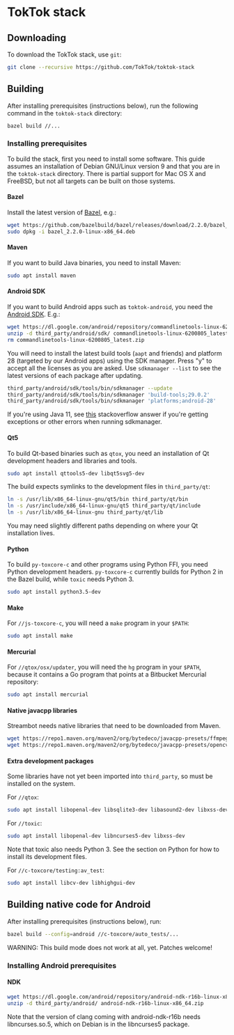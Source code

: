 # TokTok stack

## Downloading

To download the TokTok stack, use `git`:

```sh
git clone --recursive https://github.com/TokTok/toktok-stack
```

## Building

After installing prerequisites (instructions below), run the following command
in the `toktok-stack` directory:

```sh
bazel build //...
```

### Installing prerequisites

To build the stack, first you need to install some software. This guide
assumes an installation of Debian GNU/Linux version 9 and that you are in the
`toktok-stack` directory. There is partial support for Mac OS X and FreeBSD,
but not all targets can be built on those systems.

#### Bazel

Install the latest version of
[Bazel](https://github.com/bazelbuild/bazel/releases), e.g.:

```sh
wget https://github.com/bazelbuild/bazel/releases/download/2.2.0/bazel_2.2.0-linux-x86_64.deb
sudo dpkg -i bazel_2.2.0-linux-x86_64.deb
```

#### Maven

If you want to build Java binaries, you need to install Maven:

```sh
sudo apt install maven
```

#### Android SDK

If you want to build Android apps such as `toktok-android`, you need the
[Android SDK](https://developer.android.com/studio/index.html). E.g.:

```sh
wget https://dl.google.com/android/repository/commandlinetools-linux-6200805_latest.zip
unzip -d third_party/android/sdk/ commandlinetools-linux-6200805_latest.zip
rm commandlinetools-linux-6200805_latest.zip
```

You will need to install the latest build tools (`aapt` and friends) and
platform 28 (targeted by our Android apps) using the SDK manager. Press "y"
to accept all the licenses as you are asked. Use `sdkmanager --list` to see
the latest versions of each package after updating.

```sh
third_party/android/sdk/tools/bin/sdkmanager --update
third_party/android/sdk/tools/bin/sdkmanager 'build-tools;29.0.2'
third_party/android/sdk/tools/bin/sdkmanager 'platforms;android-28'
```

If you're using Java 11, see [this](https://stackoverflow.com/a/55982976)
stackoverflow answer if you're getting exceptions or other errors when running
sdkmanager.

#### Qt5

To build Qt-based binaries such as `qtox`, you need an installation of Qt
development headers and libraries and tools.

```sh
sudo apt install qttools5-dev libqt5svg5-dev
```

The build expects symlinks to the development files in `third_party/qt`:

```sh
ln -s /usr/lib/x86_64-linux-gnu/qt5/bin third_party/qt/bin
ln -s /usr/include/x86_64-linux-gnu/qt5 third_party/qt/include
ln -s /usr/lib/x86_64-linux-gnu third_party/qt/lib
```

You may need slightly different paths depending on where your Qt installation
lives.

#### Python

To build `py-toxcore-c` and other programs using Python FFI, you need Python
development headers. `py-toxcore-c` currently builds for Python 2 in the Bazel
build, while `toxic` needs Python 3.

```sh
sudo apt install python3.5-dev
```

#### Make

For `//js-toxcore-c`, you will need a `make` program in your `$PATH`:

```sh
sudo apt install make
```

#### Mercurial

For `//qtox/osx/updater`, you will need the `hg` program in your `$PATH`,
because it contains a Go program that points at a Bitbucket Mercurial
repository:

```sh
sudo apt install mercurial
```

#### Native javacpp libraries

Streambot needs native libraries that need to be downloaded from Maven.

```sh
wget https://repo1.maven.org/maven2/org/bytedeco/javacpp-presets/ffmpeg/3.4.1-1.4/ffmpeg-3.4.1-1.4-linux-x86_64.jar -O third_party/javacpp/ffmpeg/jar/ffmpeg-3.4.1-1.4-linux-x86_64.jar
wget https://repo1.maven.org/maven2/org/bytedeco/javacpp-presets/opencv/3.4.0-1.4/opencv-3.4.0-1.4-linux-x86_64.jar -O third_party/javacpp/opencv/jar/opencv-3.4.0-1.4-linux-x86_64.jar
```

#### Extra development packages

Some libraries have not yet been imported into `third_party`, so must be
installed on the system.

For `//qtox`:

```sh
sudo apt install libopenal-dev libsqlite3-dev libasound2-dev libxss-dev
```

For `//toxic`:

```sh
sudo apt install libopenal-dev libncurses5-dev libxss-dev
```

Note that toxic also needs Python 3. See the section on Python for how to
install its development files.

For `//c-toxcore/testing:av_test`:

```sh
sudo apt install libcv-dev libhighgui-dev
```

## Building native code for Android

After installing prerequisites (instructions below), run:

```sh
bazel build --config=android //c-toxcore/auto_tests/...
```

WARNING: This build mode does not work at all, yet. Patches welcome!

### Installing Android prerequisites

#### NDK

```sh
wget https://dl.google.com/android/repository/android-ndk-r16b-linux-x86_64.zip
unzip -d third_party/android/ android-ndk-r16b-linux-x86_64.zip
```

Note that the version of clang coming with android-ndk-r16b needs
libncurses.so.5, which on Debian is in the libncurses5 package.

